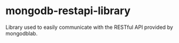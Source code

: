 # mongodb-restapi-library
Library used to easily communicate with the RESTful API provided by mongodblab. 
